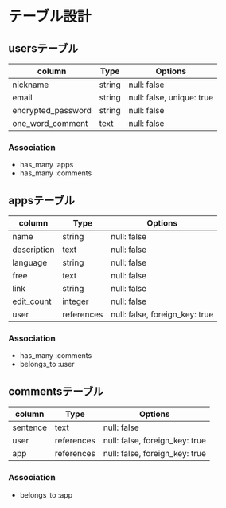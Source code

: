 # テーブル設計

## usersテーブル
| column             | Type   | Options                   |
| ------------------ | ------ | ------------------------- |
| nickname           | string | null: false               |
| email              | string | null: false, unique: true |
| encrypted_password | string | null: false               |
| one_word_comment   | text   | null: false               |

### Association
- has_many :apps
- has_many :comments


## appsテーブル
| column      | Type       | Options                        |
| ----------- | -----------| ------------------------------ |
| name        | string     | null: false                    |
| description | text       | null: false                    |
| language    | string     | null: false                    |
| free        | text       | null: false                    |
| link        | string     | null: false                    |
| edit_count  | integer    | null: false                    |
| user        | references | null: false, foreign_key: true |

### Association
- has_many :comments
- belongs_to :user


## commentsテーブル
| column   | Type       | Options                        |
| -------- | ---------- | ------------------------------ |
| sentence | text       | null: false                    |
| user     | references | null: false, foreign_key: true |
| app      | references | null: false, foreign_key: true |


### Association
- belongs_to :app